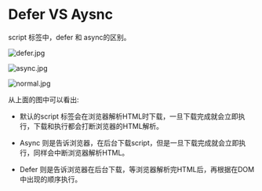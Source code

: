# Defer VS Aysnc

script 标签中，defer 和 async的区别。

![defer.jpg](/assets/defer.jpg)

![async.jpg](/assets/async.jpg)

![normal.jpg](/assets/normal.jpg)

从上面的图中可以看出:

  - 默认的script 标签会在浏览器解析HTML时下载，一旦下载完成就会立即执行，下载和执行都会打断浏览器的HTML解析。

  - Async 则是告诉浏览器，在后台下载script，但是一旦下载完成就会立即执行，同样会中断浏览器解析HTML。

  - Defer 则是告诉浏览器在后台下载，等浏览器解析完HTML后，再根据在DOM中出现的顺序执行。
